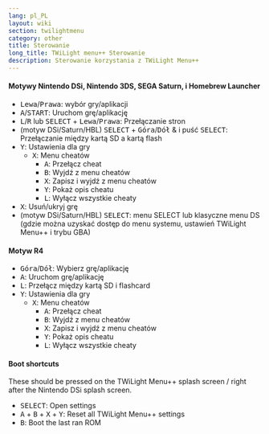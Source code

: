 ```yaml
---
lang: pl_PL
layout: wiki
section: twilightmenu
category: other
title: Sterowanie
long_title: TWiLight menu++ Sterowanie
description: Sterowanie korzystania z TWiLight Menu++
---
```


#### Motywy Nintendo DSi, Nintendo 3DS, SEGA Saturn, i Homebrew Launcher
- <kbd>Lewa</kbd>/<kbd>Prawa</kbd>: wybór gry/aplikacji
- <kbd class="face">A</kbd>/<kbd>START</kbd>: Uruchom grę/aplikację
- <kbd class="l">L</kbd>/<kbd class="r">R</kbd> lub <kbd>SELECT</kbd> + <kbd>Lewa</kbd>/<kbd>Prawa</kbd>: Przełączanie stron
- (motyw DSi/Saturn/HBL) <kbd>SELECT</kbd> + <kbd>Góra</kbd>/<kbd>Dół</kbd> & i puść <kbd>SELECT</kbd>: Przełączanie między kartą SD a kartą flash
- <kbd class="face">Y</kbd>: Ustawienia dla gry
   - <kbd class="face">X</kbd>: Menu cheatów
      - <kbd class="face">A</kbd>: Przełącz cheat
      - <kbd class="face">B</kbd>: Wyjdź z menu cheatów
      - <kbd class="face">X</kbd>: Zapisz i wyjdź z menu cheatów
      - <kbd class="face">Y</kbd>: Pokaż opis cheatu
      - <kbd class="l">L</kbd>: Wyłącz wszystkie cheaty
- <kbd class="face">X</kbd>: Usuń/ukryj grę
- (motyw DSi/Saturn/HBL) <kbd>SELECT</kbd>: menu SELECT lub klasyczne menu DS (gdzie można uzyskać dostęp do menu systemu, ustawień TWiLight Menu++ i trybu GBA)

#### Motyw R4
- <kbd>Góra</kbd>/<kbd>Dół</kbd>: Wybierz grę/aplikację
- <kbd class="face">A</kbd>: Uruchom grę/aplikację
- <kbd class="l">L</kbd>: Przełącz między kartą SD i flashcard
- <kbd class="face">Y</kbd>: Ustawienia dla gry
   - <kbd class="face">X</kbd>: Menu cheatów
      - <kbd class="face">A</kbd>: Przełącz cheat
      - <kbd class="face">B</kbd>: Wyjdź z menu cheatów
      - <kbd class="face">X</kbd>: Zapisz i wyjdź z menu cheatów
      - <kbd class="face">Y</kbd>: Pokaż opis cheatu
      - <kbd class="l">L</kbd>: Wyłącz wszystkie cheaty

#### Boot shortcuts
These should be pressed on the TWiLight Menu++ splash screen / right after the Nintendo DSi splash screen.

- <kbd>SELECT</kbd>: Open settings
- <kbd class="face">A</kbd> + <kbd class="face">B</kbd> + <kbd class="face">X</kbd> + <kbd class="face">Y</kbd>: Reset all TWiLight Menu++ settings
- <kbd class="face">B</kbd>: Boot the last ran ROM
